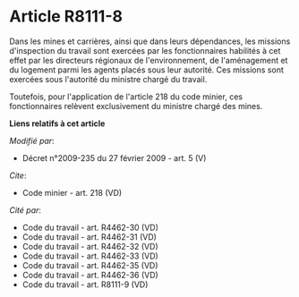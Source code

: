 # Article R8111-8

Dans les mines et carrières, ainsi que dans leurs dépendances, les missions d'inspection du travail sont exercées par les
fonctionnaires habilités à cet effet par les directeurs régionaux de l'environnement, de l'aménagement et du logement parmi
les agents placés sous leur autorité. Ces missions sont exercées sous l'autorité du ministre chargé du travail. 

Toutefois, pour l'application de l'article 218 du code minier, ces fonctionnaires relèvent exclusivement du ministre chargé
des mines.

**Liens relatifs à cet article**

_Modifié par_:

  - Décret n°2009-235 du 27 février 2009 - art. 5 (V)

_Cite_:

  - Code minier - art. 218 (VD)

_Cité par_:

  - Code du travail - art. R4462-30 (VD)
  - Code du travail - art. R4462-31 (VD)
  - Code du travail - art. R4462-32 (VD)
  - Code du travail - art. R4462-33 (VD)
  - Code du travail - art. R4462-35 (VD)
  - Code du travail - art. R4462-36 (VD)
  - Code du travail - art. R8111-9 (VD)
